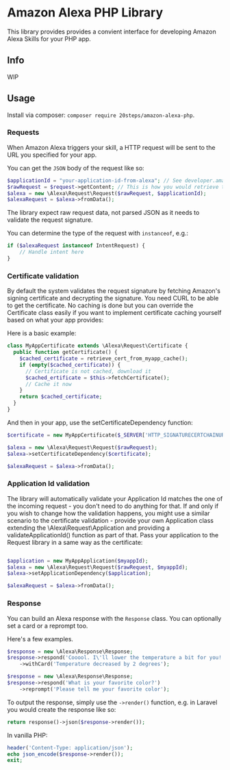 # Amazon Alexa PHP Library

This library provides provides a convient interface for developing Amazon Alexa Skills for your PHP app.

## Info

WIP

## Usage

Install via composer: `composer require 20steps/amazon-alexa-php`.

### Requests
When Amazon Alexa triggers your skill, a HTTP request will be sent to the URL you specified for your app.

You can get the `JSON` body of the request like so:
```php
$applicationId = "your-application-id-from-alexa"; // See developer.amazon.com and your Application. Will start with "amzn1.echo-sdk-ams.app."
$rawRequest = $request->getContent; // This is how you would retrieve this with Laravel or Symfony 2.
$alexa = new \Alexa\Request\Request($rawRequest, $applicationId);
$alexaRequest = $alexa->fromData();
```

The library expect raw request data, not parsed JSON as it needs to validate the request signature.

You can determine the type of the request with `instanceof`, e.g.:
```php
if ($alexaRequest instanceof IntentRequest) {
	// Handle intent here
}
```

### Certificate validation
By default the system validates the request signature by fetching Amazon's signing certificate and decrypting the signature. You need CURL to be able to get the certificate. No caching is done but you can override the Certificate class easily if you want to implement certificate caching yourself based on what your app provides:

Here is a basic example:
```php
class MyAppCertificate extends \Alexa\Request\Certificate {
  public function getCertificate() {
    $cached_certificate = retrieve_cert_from_myapp_cache();
    if (empty($cached_certificate)) {
      // Certificate is not cached, download it
      $cached_ertificate = $this->fetchCertificate();
      // Cache it now
    }
    return $cached_certificate;
  }
}
```

And then in your app, use the setCertificateDependency function:

```php
$certificate = new MyAppCertificate($_SERVER['HTTP_SIGNATURECERTCHAINURL'], $_SERVER['HTTP_SIGNATURE']);

$alexa = new \Alexa\Request\Request($rawRequest);
$alexa->setCertificateDependency($certificate);

$alexaRequest = $alexa->fromData();
```

### Application Id validation
The library will automatically validate your Application Id matches the one of the incoming request - you don't need to do anything for that. If and only if you wish to change how the validation happens, you might use a similar scenario to the certificate validation - provide your own Application class extending the \Alexa\Request\Application and providing a validateApplicationId() function as part of that. Pass your application to the Request library in a same way as the certificate:
```php

$application = new MyAppApplication($myappId);
$alexa = new \Alexa\Request\Request($rawRequest, $myappId);
$alexa->setApplicationDependency($application);

$alexaRequest = $alexa->fromData();
```


### Response
You can build an Alexa response with the `Response` class. You can optionally set a card or a reprompt too.

Here's a few examples.
```php
$response = new \Alexa\Response\Response;
$response->respond('Cooool. I\'ll lower the temperature a bit for you!')
	->withCard('Temperature decreased by 2 degrees');
```

```php
$response = new \Alexa\Response\Response;
$response->respond('What is your favorite color?')
	->reprompt('Please tell me your favorite color');
```

To output the response, simply use the `->render()` function, e.g. in Laravel you would create the response like so:
```php
return response()->json($response->render());
```

In vanilla PHP:
```php
header('Content-Type: application/json');
echo json_encode($response->render());
exit;
```
